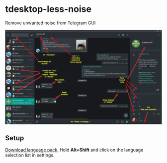 # tdesktop-less-noise

Remove unwanted noise from Telegram GUI

![Screenshot](demo.png?raw=true)

## Setup

[Download language pack.](https://github.com/PeyTy/tdesktop-less-noise/blob/master/lang.strings?raw=true) Hold **Alt+Shift** and click on the language selection list in settings.
